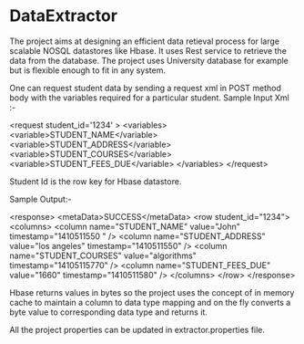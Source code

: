 DataExtractor
=============

The project aims at designing an efficient data retieval process for large scalable  NOSQL datastores like Hbase.
It uses Rest service to retrieve the data from the database. The project  uses University database 
for example but is flexible enough to fit  in any system.

One can request student data by sending a request xml in POST method body with the variables required for a particular
student. Sample Input Xml :-

&lt;request student_id=&apos;1234&apos; &gt;
  &lt;variables&gt;<br>
    &lt;variable&gt;STUDENT_NAME&lt;/variable&gt;<br>
    &lt;variable&gt;STUDENT_ADDRESS&lt;/variable&gt;
    &lt;variable&gt;STUDENT_COURSES&lt;/variable&gt;
    &lt;variable&gt;STUDENT_FEES_DUE&lt;/variable&gt;
  &lt;/variables&gt;
&lt;/request&gt;

Student Id is the row key for Hbase datastore. 

Sample Output:-

&lt;response&gt;
&lt;metaData&gt;SUCCESS&lt;/metaData&gt;
  &lt;row student_id=&quot;1234&quot;&gt;
   &lt;columns&gt;
    &lt;column name=&quot;STUDENT_NAME&quot; value=&quot;John&quot; timestamp=&quot;1410511550 &quot; /&gt;
    &lt;column name=&quot;STUDENT_ADDRESS&quot; value=&quot;los angeles&quot; timestamp=&quot;1410511550&quot; /&gt;
    &lt;column name=&quot;STUDENT_COURSES&quot; value=&quot;algorithms&quot; timestamp=&quot;14105115770&quot; /&gt;
    &lt;column name=&quot;STUDENT_FEES_DUE&quot; value=&quot;1660&quot; timestamp=&quot;1410511580&quot; /&gt;
   &lt;/columns&gt;
  &lt;/row&gt;
&lt;/response&gt;

Hbase returns values in bytes so the  project uses the concept of in memory cache to maintain a column to data type
mapping and on the fly converts a byte value to corresponding data type and returns it.

All the project properties can be updated in extractor.properties file. 
